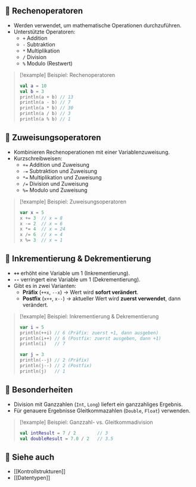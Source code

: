 
## 🔹 Rechenoperatoren

- Werden verwendet, um mathematische Operationen durchzuführen.
- Unterstützte Operatoren:
  - `+`  Addition
  - `-`  Subtraktion
  - `*`  Multiplikation
  - `/`  Division
  - `%`  Modulo (Restwert)

> [!example] Beispiel: Rechenoperatoren
> ```kotlin
> val a = 10
> val b = 3
> println(a + b) // 13
> println(a - b) // 7
> println(a * b) // 30
> println(a / b) // 3
> println(a % b) // 1
> ```

## 🔹 Zuweisungsoperatoren

- Kombinieren Rechenoperationen mit einer Variablenzuweisung.
- Kurzschreibweisen:
  - `+=`  Addition und Zuweisung
  - `-=`  Subtraktion und Zuweisung
  - `*=`  Multiplikation und Zuweisung
  - `/=`  Division und Zuweisung
  - `%=`  Modulo und Zuweisung

> [!example] Beispiel: Zuweisungsoperatoren
> ```kotlin
> var x = 5
> x += 3  // x = 8
> x -= 2  // x = 6
> x *= 4  // x = 24
> x /= 6  // x = 4
> x %= 3  // x = 1
> ```

## 🔹 Inkrementierung & Dekrementierung

- **`++`** erhöht eine Variable um 1 (Inkrementierung).
- **`--`** verringert eine Variable um 1 (Dekrementierung).
- Gibt es in zwei Varianten:
  - **Präfix** (`++x`, `--x`) → Wert wird **sofort verändert**.
  - **Postfix** (`x++`, `x--`) → aktueller Wert wird **zuerst verwendet**, dann verändert.

> [!example] Beispiel: Inkrementierung & Dekrementierung
> ```kotlin
> var i = 5
> println(++i) // 6 (Präfix: zuerst +1, dann ausgeben)
> println(i++) // 6 (Postfix: zuerst ausgeben, dann +1)
> println(i)   // 7
>
> var j = 3
> println(--j) // 2 (Präfix)
> println(j--) // 2 (Postfix)
> println(j)   // 1
> ```

## 🔹 Besonderheiten

- Division mit Ganzzahlen (`Int`, `Long`) liefert ein ganzzahliges Ergebnis.
- Für genauere Ergebnisse Gleitkommazahlen (`Double`, `Float`) verwenden.

> [!example] Beispiel: Ganzzahl- vs. Gleitkommadivision
> ```kotlin
> val intResult = 7 / 2        // 3
> val doubleResult = 7.0 / 2   // 3.5
> ```

## 🔹 Siehe auch

- [[Kontrollstrukturen]]
- [[Datentypen]]
